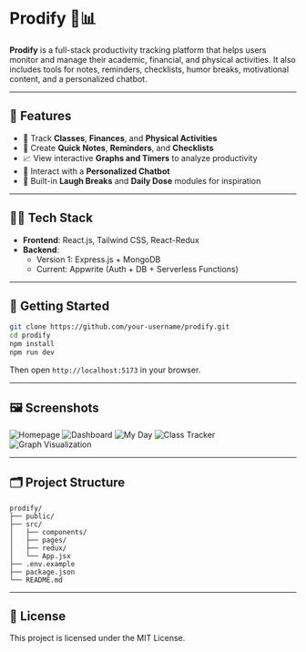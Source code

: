 # Prodify 🧠📊

**Prodify** is a full-stack productivity tracking platform that helps users monitor and manage their academic, financial, and physical activities. It also includes tools for notes, reminders, checklists, humor breaks, motivational content, and a personalized chatbot.

---

## 🌟 Features

- 📅 Track **Classes**, **Finances**, and **Physical Activities**
- 📝 Create **Quick Notes**, **Reminders**, and **Checklists**
- 📈 View interactive **Graphs and Timers** to analyze productivity
- 🤖 Interact with a **Personalized Chatbot**
- 💬 Built-in **Laugh Breaks** and **Daily Dose** modules for inspiration

---

## 🧑‍💻 Tech Stack

- **Frontend**: React.js, Tailwind CSS, React-Redux
- **Backend**:
  - Version 1: Express.js + MongoDB
  - Current: Appwrite (Auth + DB + Serverless Functions)

---

## 🚀 Getting Started

```bash
git clone https://github.com/your-username/prodify.git
cd prodify
npm install
npm run dev
```

Then open `http://localhost:5173` in your browser.

---

## 🖼️ Screenshots

![Homepage](./homepage.png)
![Dashboard](./homepage_signedin.png)
![My Day](./general.png)
![Class Tracker](./classes.png)
![Graph Visualization](./graphs.png)

---

## 🗂️ Project Structure

```
prodify/
├── public/
├── src/
│   ├── components/
│   ├── pages/
│   ├── redux/
│   └── App.jsx
├── .env.example
├── package.json
└── README.md
```

---

## 📄 License

This project is licensed under the MIT License.
